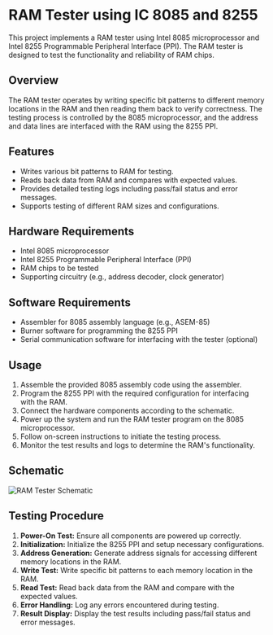 # RAM Tester using IC 8085 and 8255

This project implements a RAM tester using Intel 8085 microprocessor and Intel 8255 Programmable Peripheral Interface (PPI). The RAM tester is designed to test the functionality and reliability of RAM chips.

## Overview

The RAM tester operates by writing specific bit patterns to different memory locations in the RAM and then reading them back to verify correctness. The testing process is controlled by the 8085 microprocessor, and the address and data lines are interfaced with the RAM using the 8255 PPI.

## Features

- Writes various bit patterns to RAM for testing.
- Reads back data from RAM and compares with expected values.
- Provides detailed testing logs including pass/fail status and error messages.
- Supports testing of different RAM sizes and configurations.

## Hardware Requirements

- Intel 8085 microprocessor
- Intel 8255 Programmable Peripheral Interface (PPI)
- RAM chips to be tested
- Supporting circuitry (e.g., address decoder, clock generator)

## Software Requirements

- Assembler for 8085 assembly language (e.g., ASEM-85)
- Burner software for programming the 8255 PPI
- Serial communication software for interfacing with the tester (optional)

## Usage

1. Assemble the provided 8085 assembly code using the assembler.
2. Program the 8255 PPI with the required configuration for interfacing with the RAM.
3. Connect the hardware components according to the schematic.
4. Power up the system and run the RAM tester program on the 8085 microprocessor.
5. Follow on-screen instructions to initiate the testing process.
6. Monitor the test results and logs to determine the RAM's functionality.

## Schematic

![RAM Tester Schematic](https://drive.google.com/file/d/1uxYkIrJ8L31LmVN--OdTZCDg3ddIiU3K/view?usp=sharing)

## Testing Procedure

1. **Power-On Test:** Ensure all components are powered up correctly.
2. **Initialization:** Initialize the 8255 PPI and setup necessary configurations.
3. **Address Generation:** Generate address signals for accessing different memory locations in the RAM.
4. **Write Test:** Write specific bit patterns to each memory location in the RAM.
5. **Read Test:** Read back data from the RAM and compare with the expected values.
6. **Error Handling:** Log any errors encountered during testing.
7. **Result Display:** Display the test results including pass/fail status and error messages.


